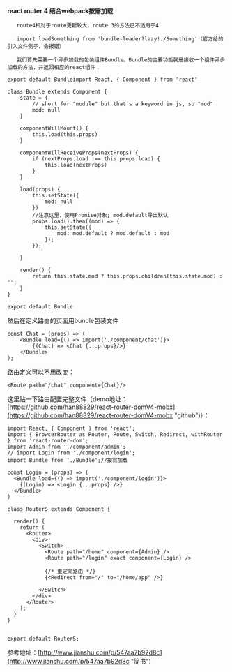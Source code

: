 **react router 4 结合webpack按需加载**

```
   route4相对于route更新较大，route 3的方法已不适用于4

   import loadSomething from 'bundle-loader?lazy!./Something'（官方给的引入文件例子，会报错）

   我们首先需要一个异步加载的包装组件Bundle。Bundle的主要功能就是接收一个组件异步加载的方法，并返回相应的react组件：
```

```
export default Bundleimport React, { Component } from 'react'

class Bundle extends Component {
    state = {
        // short for "module" but that's a keyword in js, so "mod"
        mod: null
    }

    componentWillMount() {
        this.load(this.props)
    }

    componentWillReceiveProps(nextProps) {
        if (nextProps.load !== this.props.load) {
            this.load(nextProps)
        }
    }

    load(props) {
        this.setState({
            mod: null
        })
        //注意这里，使用Promise对象; mod.default导出默认
        props.load().then((mod) => {
            this.setState({
                mod: mod.default ? mod.default : mod
            });
        });

    }

    render() {
        return this.state.mod ? this.props.children(this.state.mod) : "";
    }
}

export default Bundle
```

然后在定义路由的页面用bundle包装文件

```
const Chat = (props) => (
    <Bundle load={() => import('./component/chat')}>
        {(Chat) => <Chat {...props}/>}
    </Bundle>
);
```

路由定义可以不用改变：

```
<Route path="/chat" component={Chat}/>
```

这里贴一下路由配置完整文件（demo地址：[https://github.com/han88829/react-router-domV4-mobx](https://github.com/han88829/react-router-domV4-mobx "github")）：

```
import React, { Component } from 'react';
import { BrowserRouter as Router, Route, Switch, Redirect, withRouter } from 'react-router-dom';
import Admin from './component/admin';
// import Login from './component/login';
import Bundle from './Bundle';//按需加载

const Login = (props) => (
  <Bundle load={() => import('./component/login')}>
    {(Login) => <Login {...props} />}
  </Bundle>
)

class RouterS extends Component {

  render() {
    return (
      <Router>
        <div>
          <Switch>
            <Route path="/home" component={Admin} />
            <Route path="/login" exact component={Login} />

            {/* 重定向路由 */}
            {<Redirect from="/" to="/home/app" />}

          </Switch>
        </div>
      </Router>
    );
  }
}


export default RouterS;
```

参考地址：[http://www.jianshu.com/p/547aa7b92d8c](http://www.jianshu.com/p/547aa7b92d8c "简书")

